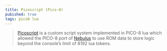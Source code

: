 ```yaml
---
title: Picoscript (Pico-8)
pubished: true
tags: pico8 lua
---
```

> [Picoscript](https://carlc27843.github.io/post/picoscript/) is a custom script system implemented in PICO-8 lua which allowed the PICO-8 port of [Nebulus](https://carlc27843.itch.io/nebulus) to use ROM data to store logic beyond the console’s limit of 8192 lua tokens.
